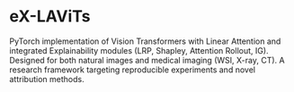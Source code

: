 # eX-LAViTs
PyTorch implementation of Vision Transformers with Linear Attention and integrated Explainability modules (LRP, Shapley, Attention Rollout, IG). Designed for both natural images and medical imaging (WSI, X-ray, CT). A research framework targeting reproducible experiments and novel attribution methods.
